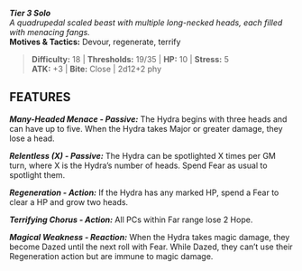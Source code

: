 ***Tier 3 Solo***  
*A quadrupedal scaled beast with multiple long-necked heads, each filled with menacing fangs.*  
**Motives & Tactics:** Devour, regenerate, terrify

> **Difficulty:** 18 | **Thresholds:** 19/35 | **HP:** 10 | **Stress:** 5  
> **ATK:** +3 | **Bite:** Close | 2d12+2 phy  

## FEATURES

***Many-Headed Menace - Passive:*** The Hydra begins with three heads and can have up to five. When the Hydra takes Major or greater damage, they lose a head.

***Relentless (X) - Passive:*** The Hydra can be spotlighted X times per GM turn, where X is the Hydra’s number of heads. Spend Fear as usual to spotlight them.

***Regeneration - Action:*** If the Hydra has any marked HP, spend a Fear to clear a HP and grow two heads.

***Terrifying Chorus - Action:*** All PCs within Far range lose 2 Hope.

***Magical Weakness - Reaction:*** When the Hydra takes magic damage, they become Dazed until the next roll with Fear. While Dazed, they can’t use their Regeneration action but are immune to magic damage.
